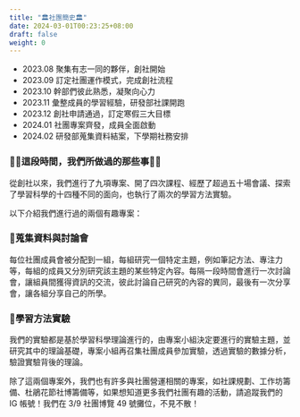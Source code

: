 ```yaml
---
title: "🏛️社團簡史🏛️"
date: 2024-03-01T00:23:25+08:00
draft: false
weight: 0
---
```


- 2023.08 聚集有志一同的夥伴，創社開始
- 2023.09 訂定社團運作模式，完成創社流程
- 2023.10 幹部們彼此熟悉，凝聚向心力
- 2023.11 彙整成員的學習經驗，研發部社課開跑
- 2023.12 創社申請通過，訂定寒假三大目標
- 2024.01 社團專案齊發，成員全面啟動
- 2024.02 研發部蒐集資料結案，下學期社務安排

### 👨‍🌾這段時間，我們所做過的那些事👩‍🔧

從創社以來，我們進行了九項專案、開了四次課程、經歷了超過五十場會議、探索了學習科學的十四種不同的面向，也執行了兩次的學習方法實驗。

以下介紹我們進行過的兩個有趣專案：

### 📌蒐集資料與討論會

每位社團成員會被分配到一組，每組研究一個特定主題，例如筆記方法、專注力等，每組的成員又分別研究該主題的某些特定內容。每隔一段時間會進行一次討論會，讓組員間獲得資訊的交流，彼此討論自己研究的內容的異同，最後有一次分享會，讓各組分享自己的所學。

### 📌學習方法實驗

我們的實驗都是基於學習科學理論進行的，由專案小組決定要進行的實驗主題，並研究其中的理論基礎，專案小組再召集社團成員參加實驗，透過實驗的數據分析，驗證實驗背後的理論。

除了這兩個專案外，我們也有許多與社團營運相關的專案，如社課規劃、工作坊籌備、杜鵑花節社博籌備等，如果想知道更多我們社團有趣的活動，請追蹤我們的 IG 帳號！我們在 3/9 社團博覽 49 號攤位，不見不散！
